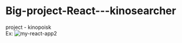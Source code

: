 # Big-project-React---kinosearcher
project - kinopoisk
<br/>
Ex:
![my-react-app2](https://user-images.githubusercontent.com/84266444/216815696-b151bb70-f251-40b8-9abd-9f0b65a95583.png)
